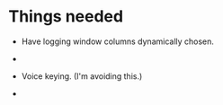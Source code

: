 # Things needed

- Have logging window columns dynamically chosen.
- ~~~Have logging window only show contacts matching current contest Nr.~~~
- Voice keying. (I'm avoiding this.)
- ~~~Hide unused Mode/Band indicators.~~~
